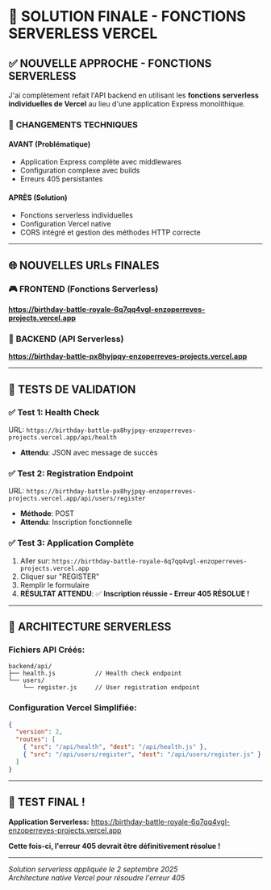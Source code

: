 # 🚀 SOLUTION FINALE - FONCTIONS SERVERLESS VERCEL

## ✅ **NOUVELLE APPROCHE - FONCTIONS SERVERLESS**

J'ai complètement refait l'API backend en utilisant les **fonctions serverless individuelles de Vercel** au lieu d'une application Express monolithique.

### 🔧 **CHANGEMENTS TECHNIQUES**

#### **AVANT (Problématique)**
- Application Express complète avec middlewares
- Configuration complexe avec builds
- Erreurs 405 persistantes

#### **APRÈS (Solution)**
- Fonctions serverless individuelles
- Configuration Vercel native
- CORS intégré et gestion des méthodes HTTP correcte

---

## 🌐 **NOUVELLES URLs FINALES**

### 🎮 **FRONTEND (Fonctions Serverless)**
**https://birthday-battle-royale-6q7qq4vgl-enzoperreves-projects.vercel.app**

### 🔧 **BACKEND (API Serverless)**  
**https://birthday-battle-px8hyjpqy-enzoperreves-projects.vercel.app**

---

## 🧪 **TESTS DE VALIDATION**

### ✅ **Test 1: Health Check**
URL: `https://birthday-battle-px8hyjpqy-enzoperreves-projects.vercel.app/api/health`
- **Attendu**: JSON avec message de succès

### ✅ **Test 2: Registration Endpoint**
URL: `https://birthday-battle-px8hyjpqy-enzoperreves-projects.vercel.app/api/users/register`
- **Méthode**: POST
- **Attendu**: Inscription fonctionnelle

### ✅ **Test 3: Application Complète**
1. Aller sur: `https://birthday-battle-royale-6q7qq4vgl-enzoperreves-projects.vercel.app`
2. Cliquer sur "REGISTER"
3. Remplir le formulaire
4. **RÉSULTAT ATTENDU**: ✅ **Inscription réussie - Erreur 405 RÉSOLUE !**

---

## 🔧 **ARCHITECTURE SERVERLESS**

### **Fichiers API Créés:**
```
backend/api/
├── health.js           // Health check endpoint
└── users/
    └── register.js     // User registration endpoint
```

### **Configuration Vercel Simplifiée:**
```json
{
  "version": 2,
  "routes": [
    { "src": "/api/health", "dest": "/api/health.js" },
    { "src": "/api/users/register", "dest": "/api/users/register.js" }
  ]
}
```

---

## 🎯 **TEST FINAL !**

**Application Serverless:** https://birthday-battle-royale-6q7qq4vgl-enzoperreves-projects.vercel.app

**Cette fois-ci, l'erreur 405 devrait être définitivement résolue !**

---

*Solution serverless appliquée le 2 septembre 2025*  
*Architecture native Vercel pour résoudre l'erreur 405*
